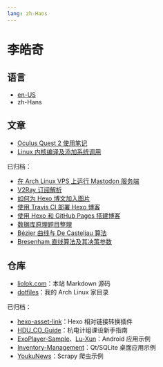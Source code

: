 ```yaml
---
lang: zh-Hans
---
```


# 李皓奇

## 语言

- [en-US](/)
- zh-Hans

## 文章

- [Oculus Quest 2 使用笔记](oculus-quest-2-usage-note)
- [Linux 内核编译及添加系统调用](kernel-compilation-with-custom-syscall)

已归档：
- [在 Arch Linux VPS 上运行 Mastodon 服务端](run-mastodon-server-on-archlinux-vps)
- [V2Ray 订阅解析](v2ray-subscription-parse)
- [如何为 Hexo 博文加入图片](how-to-add-image-to-hexo-blog-post)
- [使用 Travis CI 部署 Hexo 博客](deploy-hexo-blog-with-travis-ci)
- [使用 Hexo 和 GitHub Pages 搭建博客](build-blog-with-hexo-and-github-pages)
- [数据库原理题目整理](database-exercise)
- [Bézier 曲线与 De Casteljau 算法](bezier-curve-and-de-casteljau-algorithm)
- [Bresenham 直线算法及其决策参数](bresenham-line-algorithm-and-decision-parameter)

## 仓库

- [liolok.com](https://github.com/liolok/liolok.com)：本站 Markdown 源码
- [dotfiles](https://github.com/liolok/dotfiles)：我的 Arch Linux 家目录

已归档：
- [hexo-asset-link](https://github.com/liolok/hexo-asset-link)：Hexo 相对链接转换插件
- [HDU_CO_Guide](https://github.com/liolok/HDU_CO_Guide)：杭电计组课设新手指南
- [ExoPlayer-Sample](https://github.com/liolok/ExoPlayer-Sample)、[Lu-Xun](https://github.com/liolok/Lu-Xun)：Android 应用示例
- [Inventory-Management](https://github.com/liolok/Inventory-Management)：Qt/SQLite 桌面应用示例
- [YoukuNews](https://github.com/liolok/YoukuNews)：Scrapy 爬虫示例
